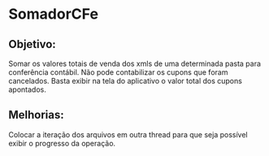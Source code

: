 # SomadorCFe

## Objetivo:
Somar os valores totais de venda dos xmls de uma determinada pasta para conferência contábil.
Não pode contabilizar os cupons que foram cancelados.
Basta exibir na tela do aplicativo o valor total dos cupons apontados.


## Melhorias:
Colocar a iteração dos arquivos em outra thread para que seja possível exibir o progresso da operação.
